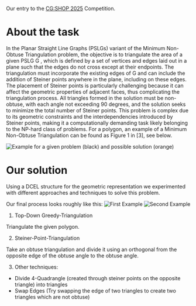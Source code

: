 
Our entry to the [CG:SHOP 2025](https://cgshop.ibr.cs.tu-bs.de/competition/cg-shop-2025/#problem-description) Competition.

# About the task

In the Planar Straight Line Graphs (PSLGs) variant of the Minimum Non-Obtuse Triangulation problem, the objective is to triangulate the area of a given PSLG 
G
, which is defined by a set of vertices and edges laid out in a plane such that the edges do not cross except at their endpoints. The triangulation must incorporate the existing edges of 
G
 and can include the addition of Steiner points anywhere in the plane, including on these edges. The placement of Steiner points is particularly challenging because it can affect the geometric properties of adjacent faces, thus complicating the triangulation process. All triangles formed in the solution must be non-obtuse, with each angle not exceeding 90 degrees, and the solution seeks to minimize the total number of Steiner points. This problem is complex due to its geometric constraints and the interdependencies introduced by Steiner points, making it a computationally demanding task likely belonging to the NP-hard class of problems. For a polygon, an example of a Minimum Non-Obtuse Triangulation can be found as Figure 1 in [3], see below.

![Example for a given problem (black) and possible solution (orange)](https://github.com/user-attachments/assets/2640fd49-93e2-410c-be28-7d688b3847f6)



# Our solution

Using a DCEL structure for the geometric representation we experimented with different approaches and techniques to solve this problem.

Our final process looks roughly like this:
![First Example](https://github.com/user-attachments/assets/e4c493d2-dc0c-4113-94a2-e58ca7388054)
![Second Example](https://github.com/user-attachments/assets/83917350-a56a-4129-99dd-16c4d7cdfa5b)


1. Top-Down Greedy-Triangulation

Triangulate the given polygon.

2. Steiner-Point-Triangulation

Take an obtuse triangulation and divide it using an orthogonal from the opposite edge of the obtuse angle to the obtuse angle.

3. Other techniques:

- Divide 4-Quadrangle (created through steiner points on the opposite triangle) into triangles
- Swap Edges (Try swapping the edge of two triangles to create two triangles which are not obtuse)
